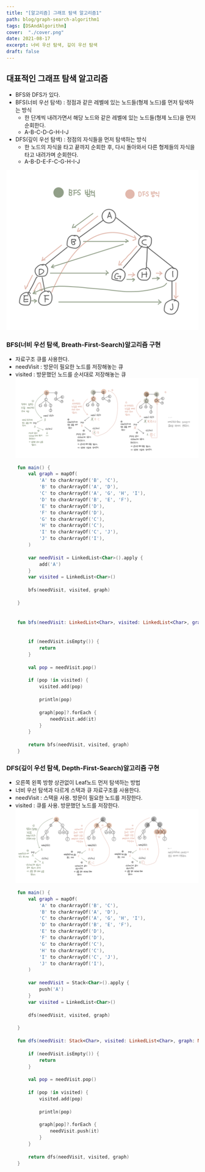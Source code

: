 ```yaml
---
title: "[알고리즘] 그래프 탐색 알고리즘1"
path: blog/graph-search-algorithm1
tags: [DSAndAlgorithm]
cover:  "./cover.png"
date: 2021-08-17
excerpt: 너비 우선 탐색, 깊이 우선 탐색
draft: false
---
```


## 대표적인 그래프 탐색 알고리즘 
* BFS와 DFS가 있다. 
* BFS(너비 우선 탐색) : 정점과 같은 레벨에 있는 노드들(형제 노드)를 먼저 탐색하는 방식
    * 한 단계씩 내려가면서 해당 노드와 같은 레벨에 있는 노드들(형제 노드)을 먼저 순회한다. 
    * A-B-C-D-G-H-I-J
* DFS(깊이 우선 탐색) : 정점의 자식들을 먼저 탐색하는 방식 
    * 한 노드의 자식을 타고 끝까지 순회한 후, 다시 돌아와서 다른 형제들의 자식을 타고 내려가며 순회한다.
    * A-B-D-E-F-C-G-H-I-J

![](./bfs-dfs.jpeg)
### BFS(너비 우선 탐색, Breath-First-Search)알고리즘 구현
* 자료구조 큐를 사용한다. 
* needVisit : 방문이 필요한 노드를 저장해놓는 큐 
* visited : 방문했던 노드를 순서대로 저장해놓는 큐 
![](./bfs.jpeg)

```kotlin
    fun main() {
        val graph = mapOf(
            'A' to charArrayOf('B', 'C'),
            'B' to charArrayOf('A', 'D'),
            'C' to charArrayOf('A', 'G', 'H', 'I'),
            'D' to charArrayOf('B', 'E', 'F'),
            'E' to charArrayOf('D'),
            'F' to charArrayOf('D'),
            'G' to charArrayOf('C'),
            'H' to charArrayOf('C'),
            'I' to charArrayOf('C', 'J'),
            'J' to charArrayOf('I'),
        )

        var needVisit = LinkedList<Char>().apply {
            add('A')
        }
        var visited = LinkedList<Char>()

        bfs(needVisit, visited, graph)

    }


    fun bfs(needVisit: LinkedList<Char>, visited: LinkedList<Char>, graph: Map<Char, CharArray>) {


        if (needVisit.isEmpty()) {
            return
        }

        val pop = needVisit.pop()

        if (pop !in visited) {
            visited.add(pop)

            println(pop)
            
            graph[pop]?.forEach {
                needVisit.add(it)
            }
        }

        return bfs(needVisit, visited, graph)
    }

```

### DFS(깊이 우선 탐색, Depth-First-Search)알고리즘 구현 

* 오른쪽 왼쪽 방향 상관없이 Leaf노드 먼저 탐색하는 방법
* 너비 우선 탐색과 다르게 스택과 큐 자료구조를 사용한다.
* needVisit : 스택을 사용. 방문이 필요한 노드를 저장한다.
* visited : 큐를 사용. 방문했던 노드를 저장한다.
![](./dfs.jpeg)

```kotlin
    fun main() {
        val graph = mapOf(
            'A' to charArrayOf('B', 'C'),
            'B' to charArrayOf('A', 'D'),
            'C' to charArrayOf('A', 'G', 'H', 'I'),
            'D' to charArrayOf('B', 'E', 'F'),
            'E' to charArrayOf('D'),
            'F' to charArrayOf('D'),
            'G' to charArrayOf('C'),
            'H' to charArrayOf('C'),
            'I' to charArrayOf('C', 'J'),
            'J' to charArrayOf('I'),
        )

        var needVisit = Stack<Char>().apply {
            push('A')
        }
        var visited = LinkedList<Char>()

        dfs(needVisit, visited, graph)

    }

    fun dfs(needVisit: Stack<Char>, visited: LinkedList<Char>, graph: Map<Char, CharArray>) {
        
        if (needVisit.isEmpty()) {
            return
        }

        val pop = needVisit.pop()

        if (pop !in visited) {
            visited.add(pop)

            println(pop)

            graph[pop]?.forEach {
                needVisit.push(it)
            }
        }

        return dfs(needVisit, visited, graph)
    }

```

